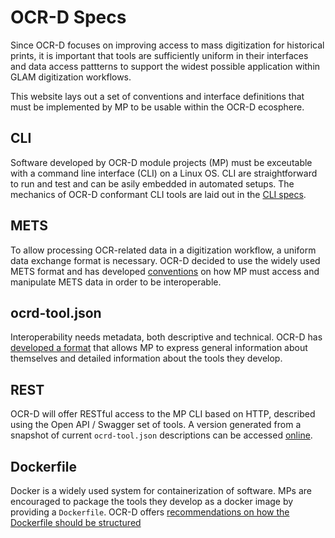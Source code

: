 # OCR-D Specs

Since OCR-D focuses on improving access to mass digitization for historical
prints, it is important that tools are sufficiently uniform in their interfaces
and data access pattterns to support the widest possible application within
GLAM digitization workflows.

This website lays out a set of conventions and interface definitions that must
be implemented by MP to be usable within the OCR-D ecosphere.

## CLI

Software developed by OCR-D module projects (MP) must be exceutable with a
command line interface (CLI) on a Linux OS. CLI are straightforward to run and
test and can be asily embedded in automated setups. The mechanics of OCR-D
conformant CLI tools are laid out in the [CLI specs](cli).

## METS

To allow processing OCR-related data in a digitization workflow, a uniform data
exchange format is necessary. OCR-D decided to use the widely used METS format
and has developed [conventions](./mets) on how MP must access and manipulate
METS data in order to be interoperable.

## ocrd-tool.json

Interoperability needs metadata, both descriptive and technical. OCR-D has
[developed a format](./ocrd_tool) that allows MP to express general information
about themselves and detailed information about the tools they develop.

## REST

OCR-D will offer RESTful access to the MP CLI based on HTTP, described using
the Open API / Swagger set of tools. A version generated from a snapshot of
current `ocrd-tool.json` descriptions can be accessed [online](swagger).

## Dockerfile

Docker is a widely used system for containerization of software. MPs are
encouraged to package the tools they develop as a docker image by providing a
`Dockerfile`. OCR-D offers [recommendations on how the Dockerfile should be
structured](./docker)
